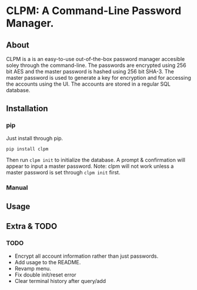 # CLPM: A Command-Line Password Manager. 
## About 
CLPM is a is an easy-to-use out-of-the-box password manager accesible soley through the command-line. The passwords are encrypted using 256 bit AES and the master password is hashed using 256 bit SHA-3. The master password is used to generate a key for encryption and for accessing the accounts using the UI. The accounts are stored in a regular SQL database. 

## Installation

### pip
Just install through pip. 
```
pip install clpm
```
Then run `clpm init` to initialize the database.
A prompt & confirmation will appear to input a master password.
Note: clpm will not work unless a master password is set through `clpm init` first.

### Manual

## Usage


## Extra & TODO

### TODO
* Encrypt all account information rather than just passwords.
* Add usage to the README.
* Revamp menu.
* Fix double init/reset error
* Clear terminal history after query/add





